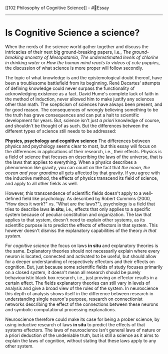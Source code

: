 [[102  Philosophy of Cognitive Science]] - #📄Essay
___
# Is Cognitive Science a science? 
When the nerds of the science world gather together and discuss the intricacies of their next big ground-breaking papers, i.e., *The ground-breaking ancestry of Mesopotamia*, *The underestimated levels of chlorine in drinking water* or  *How the human mind reacts to videos of cute puppies*, the discussion of what science is more proper will follow secondly.

The topic of what knowledge is and the epistemological doubt thereof, have been a troublesome battlefield from its beginning. René Decartes' attempts of defining knowledge could never surpass the functionality of acknowledging existence as a fact. David Hume's complete lack of faith in the method of induction, never allowed him to make justify any sciences other than math. The scepticism of sciences have always been present, and for good reason. The consequences of wrongly believing something to be the truth has grave consequences and can put a halt to scientific development for years. But, science isn't just *a priori* knowledge of course, and shouldn't be thought of as such. But the differences between the different types of science still needs to be addressed:

**Physics, psychology and cognitive science**
The differences between physics and psychology seems clear to most, but this essay will focus on the differences in applications of their research, i.e., their effects. Physics is a field of science that focuses on describing the laws of the universe, that is the laws that applies to everything. When a physics describes a phenomenon like gravity, you can count on the fact that *the moon, the ocean and your grandma* all gets affected by that gravity. If you agree with the inductive method, the effects of physics transcend its field of science, and apply to all other fields as well. 

However, this transcendence of scientific fields doesn't apply to a well-defined field like psychology. As described by Robert Cummins (2000, "How does it work?" vs. "What are the laws?"), psychology is a field that tries to describe laws **in situ**, i.e., effects that only applies to a specific system because of peculiar constitution and organization. The law that applies to that system, doesn't need to explain other systems, as its scientific purpose is to predict the effects of effectors in that system. This however doesn't dismiss the explanatory capabilities of the theory *in that system*.

For *cognitive science* the focus on laws **in situ** and explanatory theories is the same. Explanatory theories should not necessarily explain where every neuron is located, connected and activated to be useful, but should allow for a deeper understanding of respectively effectors and their effects on cognition. But, just because some scientific fields of study focuses primarily on a closed system, it doesn't mean all research should be purely behaviouristic black box research, i.e., just proving an effector results in a certain effect. The fields explanatory theories can still vary in levels of analysis and give a broad view of the rules of the system. In neuroscience this depth of analysis shows itself in the difference between research in understanding single neuron's purpose, research on connectionist networks describing the effect of the connections between these neurons and symbolic computational processing explanations.

Neuroscience therefore could make its case for being a prober science, by using inductive research of laws **in situ** to predict the effects of that systems effectors. The laws of neuroscience isn't general laws of nature or a priori deduction of the undeniable truth, but is still a science as it aims to explain the laws of cognition, without stating that these laws apply to any other system. 




